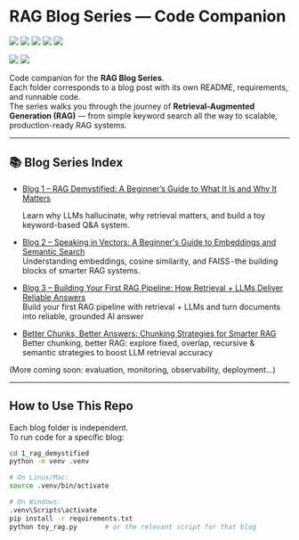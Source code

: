# RAG Blog Series — Code Companion

<!-- Center-aligned professional badges -->
<p align="center">

  <!-- First Line: Repo Metadata + GitHub Engagement (All Blue) -->
  <a href="https://github.com/ai-nishikant/RAG-Blog-Series"><img src="https://img.shields.io/github/repo-size/ai-nishikant/RAG-Blog-Series?style=flat-square&logo=github&label=Repo%20Size&color=blue"></a>
  <a href="https://github.com/ai-nishikant/RAG-Blog-Series"><img src="https://img.shields.io/github/languages/top/ai-nishikant/RAG-Blog-Series?style=flat-square&logo=python&label=Python&color=blue"></a>
  <a href="https://github.com/ai-nishikant/RAG-Blog-Series/commits/main"><img src="https://img.shields.io/github/last-commit/ai-nishikant/RAG-Blog-Series?style=flat-square&logo=github&label=Last%20Commit&color=blue"></a>
  <a href="https://github.com/ai-nishikant/RAG-Blog-Series/stargazers"><img src="https://img.shields.io/github/stars/ai-nishikant/RAG-Blog-Series?style=flat-square&logo=github&label=Stars&color=blue"></a>
  <a href="https://github.com/ai-nishikant/RAG-Blog-Series/network/members"><img src="https://img.shields.io/github/forks/ai-nishikant/RAG-Blog-Series?style=flat-square&logo=github&label=Forks&color=blue"></a>
<!-- Second Line: Blog & Social (Brand Colors) -->
  <a href="https://medium.com/@ai.nishikant"><img src="https://img.shields.io/badge/Medium-Read%20My%20Blog-00ab6c?style=flat-square&logo=medium&logoColor=white"></a>
  <a href="https://linkedin.com/in/nishikant-surwade"><img src="https://img.shields.io/badge/LinkedIn-Connect%20with%20Me-0077B5?style=flat-square&logo=linkedin&logoColor=white"></a>

</p>


Code companion for the **RAG Blog Series**.  
Each folder corresponds to a blog post with its own README, requirements, and runnable code.  
The series walks you through the journey of **Retrieval-Augmented Generation (RAG)** — from simple keyword search all the way to scalable, production-ready RAG systems.

---

## 📚 Blog Series Index

- [Blog 1 – RAG Demystified: A Beginner’s Guide to What It Is and Why It Matters](./1_rag_demystified/)
  
  Learn why LLMs hallucinate, why retrieval matters, and build a toy keyword-based Q&A system.  

- [Blog 2 – Speaking in Vectors: A Beginner's Guide to Embeddings and Semantic Search](./2_speaking_in_vectors/)  
  Understanding embeddings, cosine similarity, and FAISS - the building blocks of smarter RAG systems.  

- [Blog 3 – Building Your First RAG Pipeline: How Retrieval + LLMs Deliver Reliable Answers](./3_first_rag_pipeline/)  
  Build your first RAG pipeline with retrieval + LLMs and turn documents into reliable, grounded AI answer

- [Better Chunks, Better Answers: Chunking Strategies for Smarter RAG](./4_chunking_strategies)   
  Better chunking, better RAG: explore fixed, overlap, recursive & semantic strategies to boost LLM retrieval accuracy
  
(More coming soon: evaluation, monitoring, observability, deployment…)

---

## How to Use This Repo

Each blog folder is independent.  
To run code for a specific blog:

```bash
cd 1_rag_demystified    
python -m venv .venv

# On Linux/Mac:
source .venv/bin/activate

# On Windows:
.venv\Scripts\activate
pip install -r requirements.txt
python toy_rag.py       # or the relevant script for that blog

